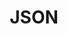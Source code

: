 ---
index: 6
name: json
layout: page
title: JSON
permalink: json
links:
    GitHub: https://github.com/cufyorg/framework/tree/master/src/main/java/cufy/text/json
    Javadoc: /javadoc/cufy/text/json/package-summary.html
description: >-
    JSON is a lightweight data-interchange format. It is easy for
    humans to read and write. It is easy for machines to parse and
    generate. And this package provides it with respect to the
    abstraction of the package Text.
---